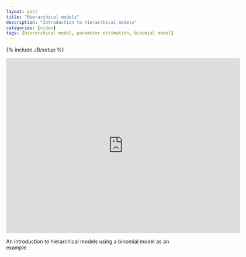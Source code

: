```yaml
---
layout: post
title: "Hierarchical models"
description: "Introduction to hierarchical models"
categories: [video]
tags: [hierarchical model, parameter estimation, binomial model]
---
```

{% include JB/setup %}

<iframe width="640" height="480" src="http://www.youtube.com/embed/nNQdvXfW73E" frameborder="0" allowfullscreen></iframe>

An introduction to hierarchical models using a binomial model as an example.  

